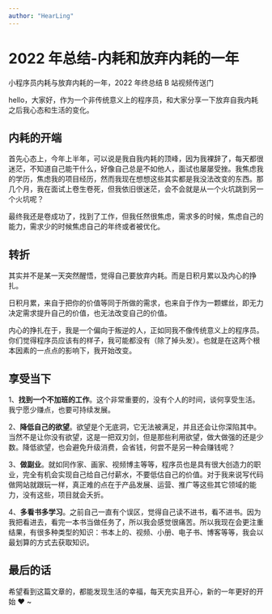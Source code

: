 ```yaml
---
author: "HearLing"
---
```

# 2022 年总结-内耗和放弃内耗的一年

<VideoLink bvId="BV1Wx4y1375J">小程序员内耗与放弃内耗的一年，2022 年终总结 B 站视频传送门</VideoLink>

hello，大家好，作为一个非传统意义上的程序员，和大家分享一下放弃自我内耗之后我心态和生活的变化。

## 内耗的开端

首先心态上，今年上半年，可以说是我自我内耗的顶峰，因为我裸辞了，每天都很迷茫，不知道自己能干什么，好像自己总是不如他人，面试也屡屡受挫。我焦虑我的学历，焦虑我的项目经历，然而我现在想想这些其实都是我没法改变的东西。那几个月，我在面试上卷生卷死，但我依旧很迷茫，会不会就是从一个火坑跳到另一个火坑呢？

最终我还是卷成功了，找到了工作，但我任然很焦虑，需求多的时候，焦虑自己的能力，需求少的时候焦虑自己的年终或者被优化。

## 转折

其实并不是某一天突然醒悟，觉得自己要放弃内耗。而是日积月累以及内心的挣扎。

日积月累，来自于把你的价值等同于所做的需求，也来自于作为一颗螺丝，即无力决定需求提升自己的价值，也无法改变自己的价值。

内心的挣扎在于，我是一个偏向于叛逆的人，正如同我不像传统意义上的程序员。你们觉得程序员应该有的样子，我可能都没有（除了掉头发）。也就是在这两个根本因素的一点点的影响下，我开始改变。

## 享受当下

1、**找到一个不加班的工作**。这个非常重要的，没有个人的时间，谈何享受生活。我宁愿少赚点，也要可持续发展。

2、**降低自己的欲望**。欲望是个无底洞，它无法被满足，并且还会让你深陷其中。当然不是让你没有欲望，这是一把双刃剑，但是那些利用欲望，做大做强的还是少数。降低欲望，也会避免升级消费，会省钱，何尝不是另一种会赚钱呢？

3、**做副业**。就如同作家、画家、视频博主等等，程序员也是具有很大创造力的职业，完全有机会实现自己给自己付薪水，不要低估自己的价值。对于我来说写代码做网站就跟玩一样，真正难的点在于产品发展、运营、推广等这些其它领域的能力，没有这些，项目就会夭折。

4、**多看书多学习**。之前自己一直有个误区，觉得自己读不进书，看不进书。因为我把看进去，看完一本书当做任务了，所以我会感觉很痛苦。所以我现在会更注重结果，有很多种类型的知识：书本上的、视频、小册、电子书、博客等等，我会以最划算的方式去获取知识。

## 最后的话

希望看到这篇文章的，都能发现生活的幸福，每天充实且开心，新的一年更好的开始 ❤️ ~
